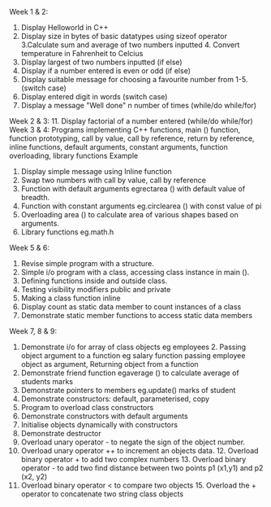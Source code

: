 Week 1 & 2: 
1. Display Helloworld in C++
2. Display size in bytes of basic datatypes using sizeof operator
3.Calculate sum and average of two numbers inputted 4. Convert temperature in Fahrenheit to Celcius
5. Display largest of two numbers inputted (if else)
6. Display if a number entered is even or odd (if else)
7. Display suitable message for choosing a favourite number from 1-5. (switch case)
8. Display entered digit in words (switch case)
9. Display a message "Well done" n number of times
(while/do while/for)

Week 2 & 3:
11. Display factorial of a number entered (while/do while/for) Week 3 & 4: Programs implementing C++ functions, main () function, function prototyping, call by value, call by reference, return by reference, inline functions, default arguments, constant arguments, function overloading, library functions Example
1. Display simple message using Inline function
2. Swap two numbers with call by value, call by reference
3. Function with default arguments egrectarea () with default value of breadth.
4. Function with constant arguments eg.circlearea () with const value of pi
5. Overloading area () to calculate area of various shapes based on arguments.
6. Library functions eg.math.h


Week 5 & 6: 
1. Revise simple program with a structure.
2. Simple i/o program with a class, accessing class instance in main ().
3. Defining functions inside and outside class.
4. Testing visibility modifiers public and private
5. Making a class function inline
6. Display count as static data member to count instances of a class
7. Demonstrate static member functions to access static data members


Week 7, 8 & 9: 
1. Demonstrate i/o for array of class objects eg employees 2. Passing object argument to a function eg salary function passing employee object as argument, Returning object from a function
3. Demonstrate friend function egaverage () to calculate average of students marks
4. Demonstrate pointers to members eg.update() marks of student
5. Demonstrate constructors: default, parameterised, copy
6. Program to overload class constructors
7. Demonstrate constructors with default arguments
8. Initialise objects dynamically with constructors
9. Demonstrate destructor
10. Overload unary operator - to negate the sign of the object number.
11. Overload unary operator ++ to increment an objects data. 12. Overload binary operator + to add two complex numbers 13. Overload binary operator - to add two find distance between two points p1 (x1,y1) and p2 (x2, y2)
14. Overload binary operator < to compare two objects 15. Overload the + operator to concatenate two string class objects
